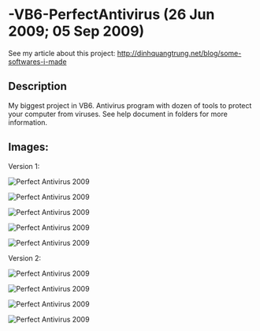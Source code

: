 -VB6-PerfectAntivirus (26 Jun 2009; 05 Sep 2009)
=====================

See my article about this project: http://dinhquangtrung.net/blog/some-softwares-i-made

Description
-----------

My biggest project in VB6. Antivirus program with dozen of tools to protect your computer from viruses. See help document in folders for more information.

Images:
-----------

Version 1:

![Perfect Antivirus 2009](https://github.com/trungdq88/-VB6-PerfectAntivirus/raw/master/Perfect%20Antivirus%201.0/Help/1.GIF)

![Perfect Antivirus 2009](https://github.com/trungdq88/-VB6-PerfectAntivirus/raw/master/Perfect%20Antivirus%201.0/Help/3.GIF)

![Perfect Antivirus 2009](https://github.com/trungdq88/-VB6-PerfectAntivirus/raw/master/Perfect%20Antivirus%201.0/Help/5.GIF)

![Perfect Antivirus 2009](https://github.com/trungdq88/-VB6-PerfectAntivirus/raw/master/Perfect%20Antivirus%201.0/Help/9.GIF)

![Perfect Antivirus 2009](https://github.com/trungdq88/-VB6-PerfectAntivirus/raw/master/Perfect%20Antivirus%201.0/Help/14.GIF)

Version 2:

![Perfect Antivirus 2009](https://github.com/trungdq88/-VB6-PerfectAntivirus/raw/master/Perfect%20Antivirus%202.0/HTML/h01.PNG)

![Perfect Antivirus 2009](https://github.com/trungdq88/-VB6-PerfectAntivirus/raw/master/Perfect%20Antivirus%202.0/HTML/h04.PNG)

![Perfect Antivirus 2009](https://github.com/trungdq88/-VB6-PerfectAntivirus/raw/master/Perfect%20Antivirus%202.0/HTML/h08.PNG)

![Perfect Antivirus 2009](https://github.com/trungdq88/-VB6-PerfectAntivirus/raw/master/Perfect%20Antivirus%202.0/HTML/h14.PNG)

